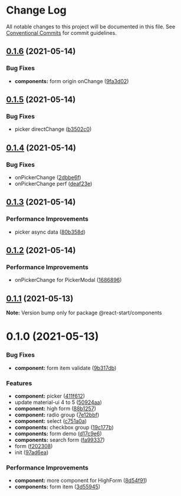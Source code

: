 # Change Log

All notable changes to this project will be documented in this file.
See [Conventional Commits](https://conventionalcommits.org) for commit guidelines.

## [0.1.6](https://github.com/zxeryu/react-start/compare/@react-start/components@0.1.5...@react-start/components@0.1.6) (2021-05-14)

### Bug Fixes

- **components:** form origin onChange ([9fa3d02](https://github.com/zxeryu/react-start/commit/9fa3d02a10c03fa7aba6dcaa23b22f75f6ed399d))

## [0.1.5](https://github.com/zxeryu/react-start/compare/@react-start/components@0.1.4...@react-start/components@0.1.5) (2021-05-14)

### Bug Fixes

- picker directChange ([b3502c0](https://github.com/zxeryu/react-start/commit/b3502c07576527fd8c45ebe63b24a8193ee4a83e))

## [0.1.4](https://github.com/zxeryu/react-start/compare/@react-start/components@0.1.3...@react-start/components@0.1.4) (2021-05-14)

### Bug Fixes

- onPickerChange ([2dbbe6f](https://github.com/zxeryu/react-start/commit/2dbbe6f1dff71e8c33740e052df01de88add69ef))
- onPickerChange perf ([deaf23e](https://github.com/zxeryu/react-start/commit/deaf23e9561d87dcc6902c35b57195888c77a532))

## [0.1.3](https://github.com/zxeryu/react-start/compare/@react-start/components@0.1.2...@react-start/components@0.1.3) (2021-05-14)

### Performance Improvements

- picker async data ([80b358d](https://github.com/zxeryu/react-start/commit/80b358dc6883d888c1614f89a3e6b5e792678463))

## [0.1.2](https://github.com/zxeryu/react-start/compare/@react-start/components@0.1.1...@react-start/components@0.1.2) (2021-05-14)

### Performance Improvements

- onPickerChange for PickerModal ([1686896](https://github.com/zxeryu/react-start/commit/1686896cbe9c9c49c357a34dc939d4d529f12d6c))

## [0.1.1](https://github.com/zxeryu/react-start/compare/@react-start/components@0.1.0...@react-start/components@0.1.1) (2021-05-13)

**Note:** Version bump only for package @react-start/components

# 0.1.0 (2021-05-13)

### Bug Fixes

- **component:** form item validate ([9b317db](https://github.com/zxeryu/react-start/commit/9b317db73f7f12a4e692edcb0529ee80c12dafc5))

### Features

- **component:** picker ([411f612](https://github.com/zxeryu/react-start/commit/411f6123e7e5d8b0a2472d48b2a239d215a8e35b))
- update material-ui 4 to 5 ([50924aa](https://github.com/zxeryu/react-start/commit/50924aa029277317bf8da0e25bbc8595bda51f84))
- **component:** high form ([88b1257](https://github.com/zxeryu/react-start/commit/88b1257f49dc05f9eee9b72cc08afc5b60d60de1))
- **component:** radio group ([7e12bbf](https://github.com/zxeryu/react-start/commit/7e12bbfa0fffb6f7c009036cd6742c675bf56835))
- **component:** select ([c751a0a](https://github.com/zxeryu/react-start/commit/c751a0ae62696a3f58437183b003a778e57112f9))
- **components:** checkbox group ([19c177b](https://github.com/zxeryu/react-start/commit/19c177b488caa7bb3f3429738a6194c09a915335))
- **components:** form demo ([d17c9e6](https://github.com/zxeryu/react-start/commit/d17c9e65749c2274645464666a3556637a4c8e93))
- **components:** search form ([fa99337](https://github.com/zxeryu/react-start/commit/fa993377077f0781ecaae91f1d892b5e739c0021))
- form ([f202308](https://github.com/zxeryu/react-start/commit/f202308c94e9378c484f7e48f3f988088f27ec7c))
- init ([97ad6ea](https://github.com/zxeryu/react-start/commit/97ad6eaff6d2b6fe937cfb4914c443ab06480843))

### Performance Improvements

- **component:** more component for HighForm ([8d54f91](https://github.com/zxeryu/react-start/commit/8d54f91a4db331086db593d26facf78f035b7934))
- **components:** form item ([3d55945](https://github.com/zxeryu/react-start/commit/3d559450ed79272b22b0d426dbf20533a165ecf4))
